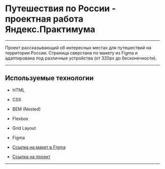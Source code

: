 # Путешествия по России - проектная работа Яндекс.Практимума

------------------------------------------------------------

Проект рассказывающий об интересных местах для путешествий на территории России. Страница сверстана по макету из Figma и адаптирована под различные устройства (от 320px до бесконечности).

------------------------------------------------------------

## Используемые технологии
* HTML
* CSS
* BEM (Nested)
* Flexbox
* Grid Layout
* Figma

* [Ссылка на макет в Figma](https://www.figma.com/file/5S2WSbEFL6awjVWJ0NWL8Q/Sprint-3_-Russia-_-desktop-mobile?node-id=28503%3A0)

* [Ссылка на проект](https://SvytoslavDzis1.github.io/russian-travel-master/)

------------------------------------------------------------

